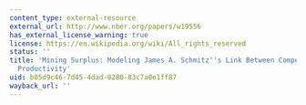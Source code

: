 ```yaml
---
content_type: external-resource
external_url: http://www.nber.org/papers/w19556
has_external_license_warning: true
license: https://en.wikipedia.org/wiki/All_rights_reserved
status: ''
title: 'Mining Surplus: Modeling James A. Schmitz''s Link Between Competition and
  Productivity'
uid: b05d9c46-7d45-4dad-8280-83c7a0e1ff87
wayback_url: ''
---
```

